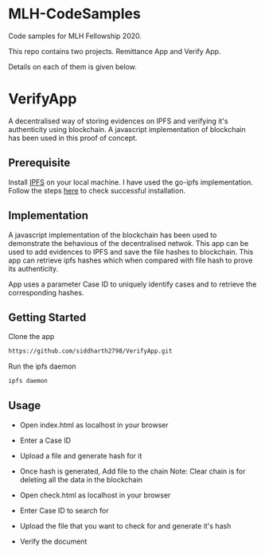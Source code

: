 # MLH-CodeSamples
Code samples for MLH Fellowship 2020.

This repo contains two projects. Remittance App and Verify App.

Details on each of them is given below.





# VerifyApp

A decentralised way of storing evidences on IPFS and verifying it's authenticity using blockchain. A javascript implementation of blockchain has been used in this proof of concept.

## Prerequisite

Install [IPFS](https://ipfs.io) on your local machine. I have used the go-ipfs implementation. Follow the steps [here](https://docs-beta.ipfs.io/how-to/command-line-quick-start/#install-ipfs) to check successful installation.

## Implementation

A javascript implementation of the blockchain has been used to demonstrate the behavious of the decentralised netwok. This app can be used to add evidences to IPFS and save the file hashes to blockchain. This app can retrieve ipfs hashes which when compared with file hash to prove its authenticity.

App uses a parameter Case ID to uniquely identify cases and to retrieve the corresponding hashes.


## Getting Started

Clone the app
```bash
https://github.com/siddharth2798/VerifyApp.git
```

Run the ipfs daemon

```bash
ipfs daemon
```


## Usage

- Open index.html as localhost in your browser
- Enter a Case ID
- Upload a file and generate hash for it
- Once hash is generated, Add file to the chain
Note: Clear chain is for deleting all the data in the blockchain

- Open check.html as localhost in your browser
- Enter Case ID to search for
- Upload the file that you want to check for and generate it's hash
- Verify the document
